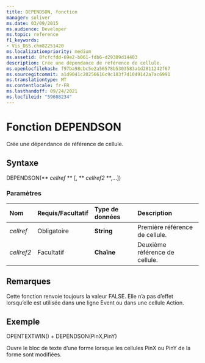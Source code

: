 ```yaml
---
title: DEPENDSON, fonction
manager: soliver
ms.date: 03/09/2015
ms.audience: Developer
ms.topic: reference
f1_keywords:
- Vis_DSS.chm82251420
ms.localizationpriority: medium
ms.assetid: 8fcfcfdd-69e2-b061-fdb6-d29389d14403
description: Crée une dépendance de référence de cellule.
ms.openlocfilehash: f97ba98cbc5e2a56578b5303583a1d2811242f67
ms.sourcegitcommit: a1d9041c20256616c9c183f7d1049142a7ac6991
ms.translationtype: MT
ms.contentlocale: fr-FR
ms.lasthandoff: 09/24/2021
ms.locfileid: "59608234"
---
```

# <a name="dependson-function"></a>Fonction DEPENDSON

Crée une dépendance de référence de cellule.
  
## <a name="syntax"></a>Syntaxe

DEPENDSON(** *cellref* ** [, ** *cellref2* **,...]) 
  
### <a name="parameters"></a>Paramètres

|**Nom**|**Requis/Facultatif**|**Type de données**|**Description**|
|:-----|:-----|:-----|:-----|
| _cellref_ <br/> |Obligatoire  <br/> |**String** <br/> |Première référence de cellule.  <br/> |
| _cellref2_ <br/> |Facultatif  <br/> |**Chaîne** <br/> |Deuxième référence de cellule.  <br/> |
   
## <a name="remarks"></a>Remarques

Cette fonction renvoie toujours la valeur FALSE. Elle n’a pas d’effet lorsqu’elle est utilisée dans une ligne Event ou dans une cellule Action. 
  
## <a name="example"></a>Exemple

OPENTEXTWIN() + DEPENDSON(PinX,PinY) 
  
Ouvre le bloc de texte d’une forme lorsque les cellules PinX ou PinY de la forme sont modifiées. 
  

